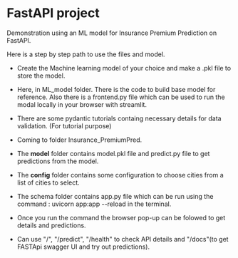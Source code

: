 # **FastAPI project**

Demonstration using an ML model for Insurance Premium Prediction on FastAPI. 

Here is a step by step path to use the files and model.

* Create the Machine learning model of your choice and make a .pkl file to store the model.

* Here, in ML_model folder. There is the code to build base model for reference. Also there is a frontend.py file which can be used to run the modal locally in your browser with streamlit.

* There are some pydantic tutorials containg necessary details for data validation. (For tutorial purpose)

* Coming to folder Insurance_PremiumPred.

* The **model** folder contains model.pkl file and predict.py file to get predictions from the model.

* The **config** folder contains some configuration to choose cities from a list of cities to select.

* The schema folder contains app.py file which can be run using the command : uvicorn app:app --reload in the terminal.

* Once you run the command the browser pop-up can be folowed to get details and predictions.

* Can use "/", "/predict", "/health" to check API details and "/docs"(to get FASTApi swagger UI and try out predictions).



